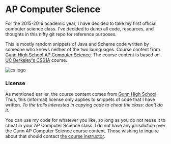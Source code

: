 # AP Computer Science
For the 2015-2016 academic year, I have decided to take my first official computer science class. I've decided to dump all code, resources, and thoughts in this nifty git repo for reference purposes. 

This is mostly random snippets of Java and Scheme code written by someone who knows neither of the two launguages. Course content from [Gunn High School AP Computer Science](http://paleyontology.com). The course content is based on [UC Berkeley's CS61A](http://cs61a.org/) course.

![cs logo](http://paleyontology.com/alonzo_gunn.png)

### License
As mentioned earlier, the course content comes from [Gunn High School](http://paleyontology.com). Thus, this (informal) license only applies to snippets of code that I have written. _To the trolls interested in copying code to cheat the class: don't do it._

You can use my code for whatever you like, so long as you do not reuse it to cheat in your AP Computer Science class. I do not have any jurisdiction over the Gunn AP Computer Science course content. Those wishing to inquire about that should contact [the course instructor](http://paleyontology.com).
